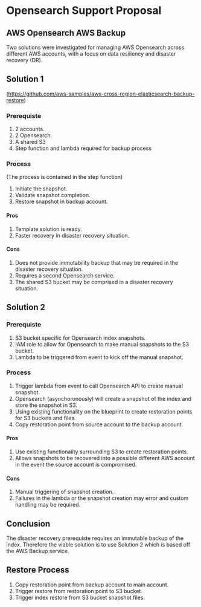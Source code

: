 # Opensearch Support Proposal


## AWS Opensearch AWS Backup

Two solutions were investigated for managing AWS Opensearch across different AWS accounts, with a focus on data resiliency and disaster recovery (DR).

## Solution 1

(https://github.com/aws-samples/aws-cross-region-elasticsearch-backup-restore)

### Prerequiste

1. 2 accounts.
2. 2 Opensearch.
3. A shared S3 
4. Step function and lambda required for backup process

### Process

(The process is contained in the step function)
1. Initiate the snapshot.
2. Validate snapshot completion.
3. Restore snapshot in backup account.

#### Pros

1. Template solution is ready.
2. Faster recovery in disaster recovery situation.

#### Cons

1. Does not provide immutability backup that may be required in the disaster recovery situation.
2. Requires a second Opensearch service.
3. The shared S3 bucket may be comprised in a disaster recovery situation.

## Solution 2

### Prerequiste

1. S3 bucket specific for Opensearch index snapshots.
2. IAM role to allow for Opensearch to make manual snapshots to the S3 bucket.
3. Lambda to be triggered from event to kick off the manual snapshot.

### Process

1. Trigger lambda from event to call Opensearch API to create manual snapshot.
2. Opensearch (asynchoronously) will create a snapshot of the index and store the snapshot in S3.
3. Using existing functionality on the blueprint to create restoration points for S3 buckets and files.
4. Copy restoration point from source account to the backup account.

#### Pros

1. Use existing functionality surrounding S3 to create restoration points.
2. Allows snapshots to be recovered into a possible different AWS account in the event the source account is compromised.

#### Cons

1. Manual triggering of snapshot creation.
2. Failures in the lambda or the snapshot creation may error and custom handling may be required.


## Conclusion

The disaster recovery prerequiste requires an immutable backup of the index. Therefore the viable solution is to use Solution 2 which is based off the AWS Backup service.


## Restore Process

1. Copy restoration point from backup account to main account.
2. Trigger restore from restoration point to S3 bucket.
3. Trigger index restore from S3 bucket snapshot files.
